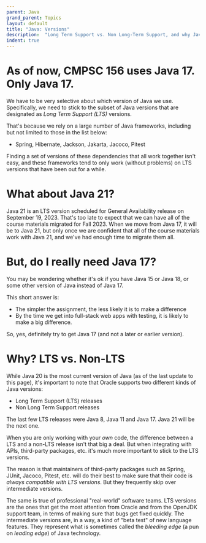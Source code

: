 ```yaml
---
parent: Java
grand_parent: Topics
layout: default
title: "Java: Versions"
description:  "Long Term Support vs. Non Long-Term Support, and why Java 17"
indent: true
---
```


# As of now, CMPSC 156 uses Java 17.  Only Java 17.

We have to be very selective about which version of Java we use. Specifically, we need to stick to the subset of Java versions
that are designated as *Long Term Support (LTS)* versions.  

That's because we rely on a large number of Java frameworks, including but not limited to those in the list below:
* Spring, Hibernate, Jackson, Jakarta, Jacoco, Pitest

Finding a set of versions of these dependencies that all work together isn't easy, and these frameworks
tend to only work (without problems) on LTS versions that have been out for a while.

# What about Java 21?

Java 21 is an LTS version scheduled for General Availability release on September 19, 2023.  That's too late to expect that
we can have all of the course materials migrated for Fall 2023.  When we move from Java 17, it will be to Java 21, but
only once we are confident that all of the course materials work with Java 21, and we've had enough time to migrate them all.

# But, do I really need Java 17?  

You may be wondering whether it's ok if you have Java 15 or Java 18, or some other version of Java instead of Java 17.    

This short answer is: 
* The simpler the assignment, the less likely it is to make a difference
* By the time we get into full-stack web apps with testing, it is likely to make a big difference.

So, yes, definitely try to get Java 17 (and not a later or earlier version).

# Why?  LTS vs. Non-LTS

While Java 20 is the most current version of Java (as of the last update to this page), it's important to 
note that Oracle supports two different kinds of Java versions:
* Long Term Support (LTS) releases
* Non Long Term Support releases

The last few LTS releases were Java 8, Java 11 and Java 17.  Java 21 will be the next one.

When you are only working with your *own* code, the difference between a LTS and a non-LTS release isn't that big a deal. 
But when integrating with APIs, third-party packages, etc. it's much more important to stick to the LTS versions.   

The reason is that maintainers of third-party packages such as Spring, JUnit, Jacoco, Pitest, etc. will do their best to make sure that their code is
*always compatible with LTS versions*.  But they frequently skip over intermediate versions.

The same is true of professional "real-world" software teams.  LTS versions are the ones that get the most attention from Oracle and from the OpenJDK support team, in terms of
making sure that bugs get fixed quickly.   The intermediate versions are, in a way, a kind of "beta test" of new language features.  They represent what is sometimes called
the *bleeding edge* (a pun on *leading edge*) of Java technology.


